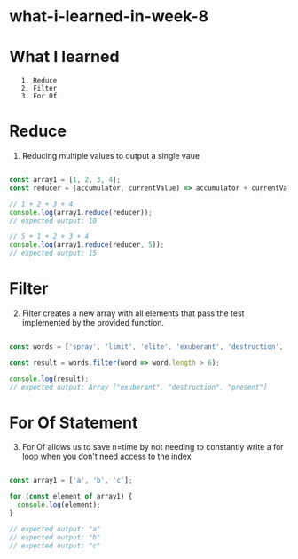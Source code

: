 # what-i-learned-in-week-8

# What I learned

       1. Reduce 
       2. Filter
       3. For Of


# Reduce 

1. Reducing multiple values to output a single vaue  
  	
~~~~ js

const array1 = [1, 2, 3, 4];
const reducer = (accumulator, currentValue) => accumulator + currentValue;

// 1 + 2 + 3 + 4
console.log(array1.reduce(reducer));
// expected output: 10

// 5 + 1 + 2 + 3 + 4
console.log(array1.reduce(reducer, 5));
// expected output: 15

~~~~

# Filter

2. Filter creates a new array with all elements that pass the test implemented by the provided function.   

~~~~ js

const words = ['spray', 'limit', 'elite', 'exuberant', 'destruction', 'present'];

const result = words.filter(word => word.length > 6);

console.log(result);
// expected output: Array ["exuberant", "destruction", "present"]

~~~~

# For Of Statement

3. For Of allows us to save n=time by not needing to constantly write a for loop when you don't need access to the index

~~~~ js

const array1 = ['a', 'b', 'c'];

for (const element of array1) {
  console.log(element);
}

// expected output: "a"
// expected output: "b"
// expected output: "c"


~~~~

